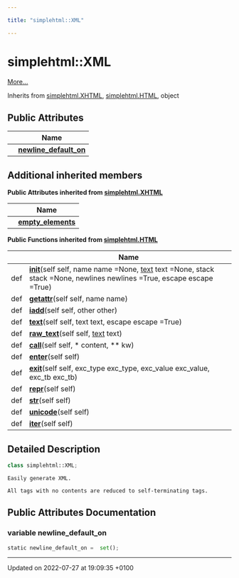 ```yaml
---

title: "simplehtml::XML"

---
```


# simplehtml::XML



 [More...](#detailed-description)

Inherits from [simplehtml.XHTML](http://example.org/classes/classsimplehtml_1_1xhtml/), [simplehtml.HTML](http://example.org/classes/classsimplehtml_1_1html/), object

## Public Attributes

|                | Name           |
| -------------- | -------------- |
| | **[newline_default_on](http://example.org/classes/classsimplehtml_1_1xml/#variable-newline-default-on)**  |

## Additional inherited members

**Public Attributes inherited from [simplehtml.XHTML](http://example.org/classes/classsimplehtml_1_1xhtml/)**

|                | Name           |
| -------------- | -------------- |
| | **[empty_elements](http://example.org/classes/classsimplehtml_1_1xhtml/#variable-empty-elements)**  |

**Public Functions inherited from [simplehtml.HTML](http://example.org/classes/classsimplehtml_1_1html/)**

|                | Name           |
| -------------- | -------------- |
| def | **[__init__](http://example.org/classes/classsimplehtml_1_1html/#function---init--)**(self self, name name =None, <a href="http://example.org/classes/classsimplehtml_1_1html/#function-text">text</a> text =None, stack stack =None, newlines newlines =True, escape escape =True) |
| def | **[__getattr__](http://example.org/classes/classsimplehtml_1_1html/#function---getattr--)**(self self, name name) |
| def | **[__iadd__](http://example.org/classes/classsimplehtml_1_1html/#function---iadd--)**(self self, other other) |
| def | **[text](http://example.org/classes/classsimplehtml_1_1html/#function-text)**(self self, text text, escape escape =True) |
| def | **[raw_text](http://example.org/classes/classsimplehtml_1_1html/#function-raw-text)**(self self, <a href="http://example.org/classes/classsimplehtml_1_1html/#function-text">text</a> text) |
| def | **[__call__](http://example.org/classes/classsimplehtml_1_1html/#function---call--)**(self self, * content, ** kw) |
| def | **[__enter__](http://example.org/classes/classsimplehtml_1_1html/#function---enter--)**(self self) |
| def | **[__exit__](http://example.org/classes/classsimplehtml_1_1html/#function---exit--)**(self self, exc_type exc_type, exc_value exc_value, exc_tb exc_tb) |
| def | **[__repr__](http://example.org/classes/classsimplehtml_1_1html/#function---repr--)**(self self) |
| def | **[__str__](http://example.org/classes/classsimplehtml_1_1html/#function---str--)**(self self) |
| def | **[__unicode__](http://example.org/classes/classsimplehtml_1_1html/#function---unicode--)**(self self) |
| def | **[__iter__](http://example.org/classes/classsimplehtml_1_1html/#function---iter--)**(self self) |


## Detailed Description

```python
class simplehtml::XML;
```




```
Easily generate XML.

All tags with no contents are reduced to self-terminating tags.
```

## Public Attributes Documentation

### variable newline_default_on

```python
static newline_default_on =  set();
```


-------------------------------

Updated on 2022-07-27 at 19:09:35 +0100